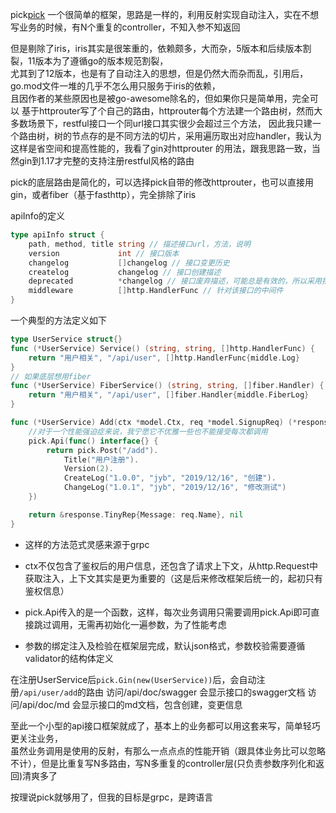 pick[pick](https://github.com/liov/hoper/tree/master/server/go/v2/tiga/pick)
一个很简单的框架，思路是一样的，利用反射实现自动注入，实在不想写业务的时候，有N个重复的controller，不知入参不知返回

但是剔除了iris，iris其实是很笨重的，依赖颇多，大而杂，5版本和后续版本割裂，11版本为了遵循go的版本规范割裂，  
尤其到了12版本，也是有了自动注入的思想，但是仍然大而杂而乱，引用后，go.mod文件一堆的几乎不怎么用只服务于iris的依赖，  
且因作者的某些原因也是被go-awesome除名的，但如果你只是简单用，完全可以
基于httprouter写了个自己的路由，httprouter每个方法建一个路由树，然而大多数场景下，restful接口一个同url接口其实很少会超过三个方法，
因此我只建一个路由树，树的节点存的是不同方法的切片，采用遍历取出对应handler，我认为这样是省空间和提高性能的，我看了gin对httprouter
的用法，跟我思路一致，当然gin到1.17才完整的支持注册restful风格的路由



pick的底层路由是简化的，可以选择pick自带的修改httprouter，也可以直接用gin，或者fiber（基于fasthttp），完全排除了iris

apiInfo的定义
```go
type apiInfo struct {
	path, method, title string // 描述接口url，方法，说明
	version             int // 接口版本
	changelog           []changelog // 接口变更历史
	createlog           changelog // 接口创建描述
	deprecated          *changelog // 接口废弃描述，可能总是有效的，所以采用指针
	middleware          []http.HandlerFunc // 针对该接口的中间件
}
```
一个典型的方法定义如下
```go
type UserService struct{}
func (*UserService) Service() (string, string, []http.HandlerFunc) {
	return "用户相关", "/api/user", []http.HandlerFunc{middle.Log}
}
// 如果底层想用fiber
func (*UserService) FiberService() (string, string, []fiber.Handler) {
	return "用户相关", "/api/user", []fiber.Handler{middle.FiberLog}
}

func (*UserService) Add(ctx *model.Ctx, req *model.SignupReq) (*response.TinyRep, error) {
	//对于一个性能强迫症来说，我宁愿它不优雅一些也不能接受每次都调用
	pick.Api(func() interface{} {
		return pick.Post("/add").
			Title("用户注册").
			Version(2).
			CreateLog("1.0.0", "jyb", "2019/12/16", "创建").
			ChangeLog("1.0.1", "jyb", "2019/12/16", "修改测试")
	})

	return &response.TinyRep{Message: req.Name}, nil
}
```
- 这样的方法范式灵感来源于grpc

- ctx不仅包含了鉴权后的用户信息，还包含了请求上下文，从http.Request中获取注入，上下文其实是更为重要的（这是后来修改框架后统一的，起初只有鉴权信息）

- pick.Api传入的是一个函数，这样，每次业务调用只需要调用pick.Api即可直接跳过调用，无需再初始化一遍参数，为了性能考虑

- 参数的绑定注入及检验在框架层完成，默认json格式，参数校验需要遵循validator的结构体定义

在注册UserService后`pick.Gin(new(UserService))`后，会自动注册`/api/user/add`的路由
访问/api/doc/swagger 会显示接口的swagger文档
访问/api/doc/md 会显示接口的md文档，包含创建，变更信息

至此一个小型的api接口框架就成了，基本上的业务都可以用这套来写，简单轻巧更关注业务，  
虽然业务调用是使用的反射，有那么一点点点的性能开销（跟具体业务比可以忽略不计），但是比重复写N多路由，写N多重复的controller层(只负责参数序列化和返回)清爽多了

按理说pick就够用了，但我的目标是grpc，是跨语言